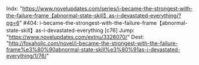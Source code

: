 Indx: "https://www.novelupdates.com/series/i-became-the-strongest-with-the-failure-frame【abnormal-state-skill】as-i-devastated-everything/?pg=6"
#404: i-became-the-strongest-with-the-failure-frame【abnormal-state-skill】as-i-devastated-everything [c76]
Jump: "https://www.novelupdates.com/extnu/3326070/"
Dest: "http://foxaholic.com/novel/i-became-the-strongest-with-the-failure-frame%e3%80%90abnormal-state-skill%e3%80%91as-i-devastated-everything/1/76/"